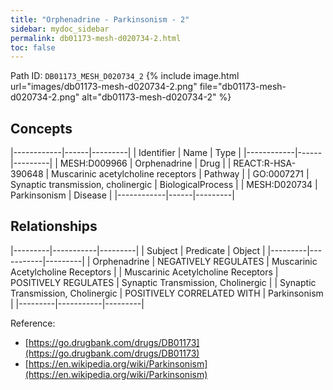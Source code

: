 ```yaml
---
title: "Orphenadrine - Parkinsonism - 2"
sidebar: mydoc_sidebar
permalink: db01173-mesh-d020734-2.html
toc: false 
---
```



Path ID: `DB01173_MESH_D020734_2`
{% include image.html url="images/db01173-mesh-d020734-2.png" file="db01173-mesh-d020734-2.png" alt="db01173-mesh-d020734-2" %}

## Concepts

|------------|------|---------|
| Identifier | Name | Type    |
|------------|------|---------|
| MESH:D009966 | Orphenadrine | Drug |
| REACT:R-HSA-390648 | Muscarinic acetylcholine receptors | Pathway |
| GO:0007271 | Synaptic transmission, cholinergic | BiologicalProcess |
| MESH:D020734 | Parkinsonism | Disease |
|------------|------|---------|

## Relationships

|---------|-----------|---------|
| Subject | Predicate | Object  |
|---------|-----------|---------|
| Orphenadrine | NEGATIVELY REGULATES | Muscarinic Acetylcholine Receptors |
| Muscarinic Acetylcholine Receptors | POSITIVELY REGULATES | Synaptic Transmission, Cholinergic |
| Synaptic Transmission, Cholinergic | POSITIVELY CORRELATED WITH | Parkinsonism |
|---------|-----------|---------|

Reference: 
  - [https://go.drugbank.com/drugs/DB01173](https://go.drugbank.com/drugs/DB01173)
  - [https://en.wikipedia.org/wiki/Parkinsonism](https://en.wikipedia.org/wiki/Parkinsonism)
